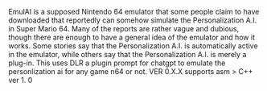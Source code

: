 EmulAI is a supposed Nintendo 64 emulator that some people claim to have downloaded that reportedly can somehow simulate the Personalization A.I. in Super Mario 64. Many of the reports are rather vague and dubious, though there are enough to have a general idea of the emulator and how it works. Some stories say that the Personalization A.I. is automatically active in the emulator, while others say that the Personalization A.I. is merely a plug-in.
This uses DLR a plugin prompt for chatgpt to emulate the personlization ai for any game n64 or not. VER 0.X.X supports asm > C++  ver 1. 0
